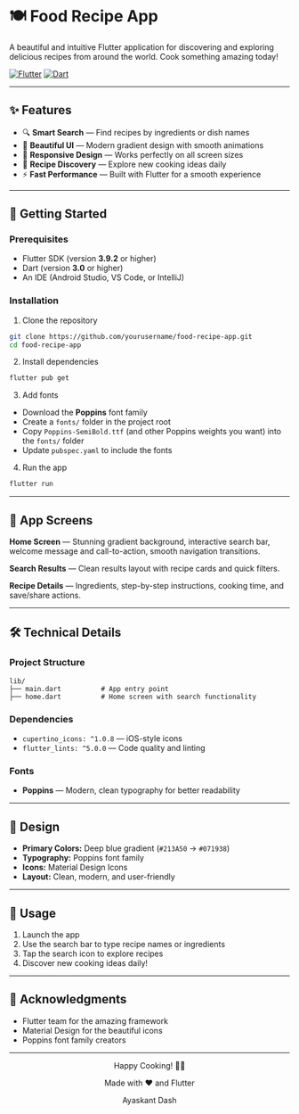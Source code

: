 # 🍽️ Food Recipe App

A beautiful and intuitive Flutter application for discovering and exploring delicious recipes from around the world. Cook something amazing today!

[![Flutter](https://img.shields.io/badge/Flutter-3.9.2-blue.svg)](https://flutter.dev) [![Dart](https://img.shields.io/badge/Dart-3.0+-blue.svg)](https://dart.dev)

---

## ✨ Features

* 🔍 **Smart Search** — Find recipes by ingredients or dish names
* 🎨 **Beautiful UI** — Modern gradient design with smooth animations
* 📱 **Responsive Design** — Works perfectly on all screen sizes
* 🍳 **Recipe Discovery** — Explore new cooking ideas daily
* ⚡ **Fast Performance** — Built with Flutter for a smooth experience

---

## 🚀 Getting Started

### Prerequisites

* Flutter SDK (version **3.9.2** or higher)
* Dart (version **3.0** or higher)
* An IDE (Android Studio, VS Code, or IntelliJ)

### Installation

1. Clone the repository

```bash
git clone https://github.com/yourusername/food-recipe-app.git
cd food-recipe-app
```

2. Install dependencies

```bash
flutter pub get
```

3. Add fonts

* Download the **Poppins** font family
* Create a `fonts/` folder in the project root
* Copy `Poppins-SemiBold.ttf` (and other Poppins weights you want) into the `fonts/` folder
* Update `pubspec.yaml` to include the fonts

4. Run the app

```bash
flutter run
```

---

## 📱 App Screens

**Home Screen** — Stunning gradient background, interactive search bar, welcome message and call-to-action, smooth navigation transitions.

**Search Results** — Clean results layout with recipe cards and quick filters.

**Recipe Details** — Ingredients, step-by-step instructions, cooking time, and save/share actions.

---

## 🛠️ Technical Details

### Project Structure

```
lib/
├── main.dart          # App entry point
├── home.dart          # Home screen with search functionality
```

### Dependencies

* `cupertino_icons: ^1.0.8` — iOS-style icons
* `flutter_lints: ^5.0.0` — Code quality and linting

### Fonts

* **Poppins** — Modern, clean typography for better readability

---

## 🎨 Design

* **Primary Colors:** Deep blue gradient (`#213A50` → `#071938`)
* **Typography:** Poppins font family
* **Icons:** Material Design Icons
* **Layout:** Clean, modern, and user-friendly

---

## 🎯 Usage

1. Launch the app
2. Use the search bar to type recipe names or ingredients
3. Tap the search icon to explore recipes
4. Discover new cooking ideas daily!

---

## 🙏 Acknowledgments

* Flutter team for the amazing framework
* Material Design for the beautiful icons
* Poppins font family creators

---

<div align="center">

Happy Cooking! 🍳✨

Made with ❤️ and Flutter

Ayaskant Dash

</div>
